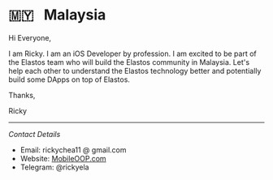 # 🇲🇾  &nbsp; Malaysia

Hi Everyone,

I am Ricky. I am an iOS Developer by profession. I am excited to be part of the Elastos team who will build the Elastos community in Malaysia. Let's help each other to understand the Elastos technology better and potentially build some DApps on top of Elastos.

Thanks,

Ricky

<hr /> 

*Contact Details*
- Email: rickychea11 @ gmail.com 
- Website: [MobileOOP.com](http://mobileoop.com/)
- Telegram: @rickyela
